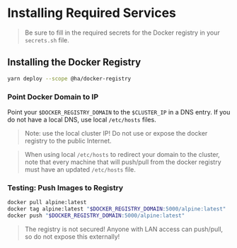 # Installing Required Services

> Be sure to fill in the required secrets for the Docker registry in your `secrets.sh` file.

## Installing the Docker Registry

```bash
yarn deploy --scope @ha/docker-registry
```

### Point Docker Domain to IP

Point your `$DOCKER_REGISTRY_DOMAIN` to the `$CLUSTER_IP` in a DNS entry. If you do not have a local DNS, use local `/etc/hosts` files.

> Note: use the local cluster IP! Do not use or expose the docker registry to the public Internet.

> When using local `/etc/hosts` to redirect your domain to the cluster, note that every machine that will push/pull from the docker registry must have an updated `/etc/hosts` file.

### Testing: Push Images to Registry

```bash
docker pull alpine:latest
docker tag alpine:latest "$DOCKER_REGISTRY_DOMAIN:5000/alpine:latest"
docker push "$DOCKER_REGISTRY_DOMAIN:5000/alpine:latest"
```

> The registry is not secured! Anyone with LAN access can push/pull, so do not expose this externally!
